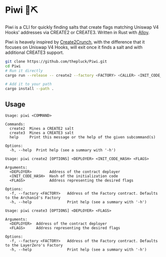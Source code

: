 # Piwi 🧂⛏️

Piwi is a CLI for quickly finding salts that create flags matching Uniswap V4 Hooks' addresses via CREATE2 or CREATE3.
Written in Rust with [Alloy](https://github.com/alloy-rs/core).

Piwi is heavely inspired by [Create2Crunch](https://github.com/0age/create2crunch), with the difference that it focuses on Uniswap V4 Hooks, will exit once it finds a salt and with additional CREATE3 support.
```bash
git clone https://github.com/thepluck/Piwi.git
cd Piwi
# Run it directly
cargo run --release -- create2 --factory <FACTORY> <CALLER> <INIT_CODE_HASH> <FLAGS>

# Add it to your path
cargo install --path .
```

## Usage

```
Usage: piwi <COMMAND>

Commands:
  create2  Mines a CREATE2 salt
  create3  Mines a CREATE3 salt
  help     Print this message or the help of the given subcommand(s)

Options:
  -h, --help  Print help (see a summary with '-h')

Usage: piwi create2 [OPTIONS] <DEPLOYER> <INIT_CODE_HASH> <FLAGS>

Arguments:
  <DEPLOYER>        Address of the contract deployer
  <INIT_CODE_HASH>  Hash of the initialization code
  <FLAGS>           Address representing the desired flags

Options:
  -f, --factory <FACTORY>   Address of the Factory contract. Defaults to the Archanid's Factory
  -h, --help                Print help (see a summary with '-h')

Usage: piwi create3 [OPTIONS] <DEPLOYER> <FLAGS>

Arguments:
  <DEPLOYER>  Address of the contract deployer
  <FLAGS>     Address representing the desired flags

Options:
  -f, --factory <FACTORY>   Address of the Factory contract. Defaults to the LayerZero's Factory
  -h, --help                Print help (see a summary with '-h')
```
